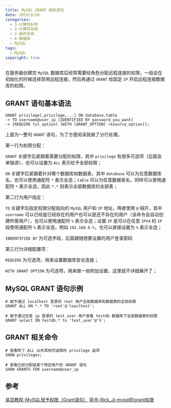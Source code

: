 ```yaml
---
title: MySQL GRANT 授权语句
date: 2019/9/26
categories:
  - 3-计算机科学
  - 2-计算机系统
  - 2-操作系统
  - 6-数据库
  - MySQL
tags:
  - MySQL
copyright: true
---
```


在服务器创建完 `MySQL` 数据库后经常需要给角色分配远程连接的权限，一般会在初始化的时候选择禁用远程连接，然后再通过 `GRANT` 给固定 `IP` 开启远程连接数据库的权限。

## GRANT 语句基本语法

```mysql
GRANT privilege[,privilege,...] ON database.table 
-> TO username@user_ip [IDENTIFIED BY password_you_want]
-> [REQUIRE tsl_option] [WITH [GRANT_OPTION] resource_option]];
```

上面为一整句 `GRANT` 语句，为了方便阅读我做了分行处理。

第一行为权限分配：

`GRANT` 关键字后紧跟着需要分配的权限，其中 `privilege` 有很多可选项（后面会单独讲），也可以设置为 `ALL` 表示给予全部权限；

`ON` 关键字后紧跟着针对哪个数据库和数据表，其中 `database` 可以为任意数据库名，也可以使用通配符 `*` 表示全选；`table` 可以为任意数据表名，同样可以使用通配符 `*` 表示全选，因此 `*.*` 则表示全部数据库的全部表；

第二行为用户指定：

`TO` 关键字后指定权限分配指向的 `MySQL` 用户和 `IP` 地址，两者使用 `@` 隔开，其中 `username` 可以已经是已经存在的用户也可以是还不存在的用户（该命令会自动创建所需用户），也可以使用通配符 `%` 表示全选；设置 `IP` 是可以在任意 `IPV4` 的 `IP` 段使用通配符 `%` 表示全选，例如 `192.168.0.%`，也可以直接设置为 `%` 表示全选；

`INDENTIFIED BY` 为可选字段，后面跟随想要设置的用户登录密码

第三行为详细配置项：

`REQUIRE` 为可选项，用来设置数据库安全连接；

`WITH GRANT OPTION` 为可选项，用来做一些附加设置，这里就不详细展开了；

## MySQL GRANT 语句示例

```mysql
# 赋予通过 localhost 登录的 root 用户全部数据库和数据表的全部权限
GRANT ALL ON *.* TO 'root'@'loaclhost';

# 赋予通过任意 ip 登录的 test_user 用户查看 testdb 数据库下全部数据表的权限
GRANT select ON testdb.* to 'test_user'@'%';
```

## GRANT 相关命令

```mysql
# 查看除了 ALL 以外其他可选择的 privilege 选项
SHOW privileges;

# 查看已经分配给某个特定用户的 GRANT 语句
SHOW GRANTS FOR username@user_ip
```

## 参考

[易百教程-MySQL授予权限（Grant语句）][1]
[简书-Rick_Ji-mysql的grant权限][2]

[1]: https://www.yiibai.com/mysql/grant.html
[2]: https://www.jianshu.com/p/fd1cb8657702